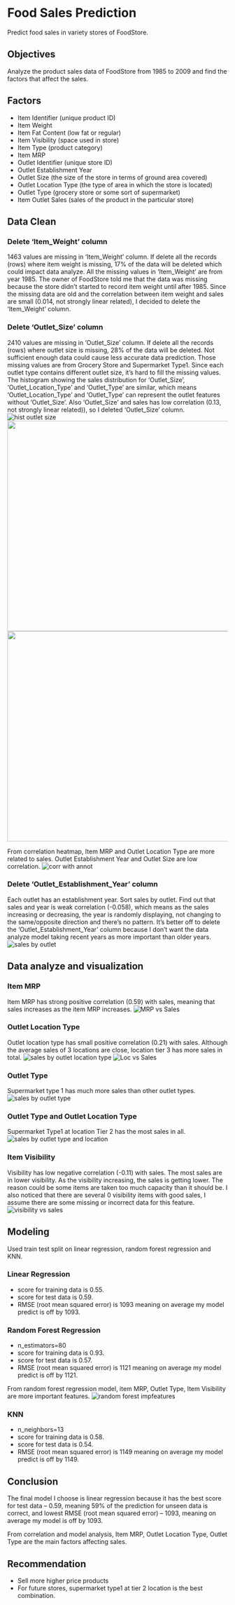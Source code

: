 # Food Sales Prediction
Predict food sales in variety stores of FoodStore.

## Objectives
Analyze the product sales data of FoodStore from 1985 to 2009 and find the factors that affect the sales.

## Factors
- Item Identifier (unique product ID)
- Item Weight
- Item Fat Content (low fat or regular)
- Item Visibility (space used in store)
- Item Type (product category)
- Item MRP
- Outlet Identifier (unique store ID)
- Outlet Establishment Year
- Outlet Size (the size of the store in terms of ground area covered)
- Outlet Location Type (the type of area in which the store is located)
- Outlet Type (grocery store or some sort of supermarket)
- Item Outlet Sales (sales of the product in the particular store)

## Data Clean
### Delete ‘Item_Weight’ column
1463 values are missing in ‘Item_Weight’ column. If delete all the records (rows) where item weight is missing, 17% of the data will be deleted which could impact data analyze. All the missing values in ‘Item_Weight’ are from year 1985. The owner of FoodStore told me that the data was missing because the store didn’t started to record item weight until after 1985. Since the missing data are old and the correlation between item weight and sales are small (0.014, not strongly linear related), I decided to delete the ‘Item_Weight’ column.
### Delete ‘Outlet_Size’ column
2410 values are missing in ‘Outlet_Size’ column. If delete all the records (rows) where outlet size is missing, 28% of the data will be deleted. Not sufficient enough data could cause less accurate data prediction. Those missing values are from Grocery Store and Supermarket Type1. Since each outlet type contains different outlet size, it’s hard to fill the missing values. The histogram showing the sales distribution for ‘Outlet_Size’, ‘Outlet_Location_Type’ and ‘Outlet_Type’ are similar, which means ‘Outlet_Location_Type’ and ‘Outlet_Type’ can represent the outlet features without ‘Outlet_Size’. Also ‘Outlet_Size’ and sales has low correlation (0.13, not strongly linear related)), so I deleted ‘Outlet_Size’ column.
![hist outlet size](https://user-images.githubusercontent.com/82603737/120882587-a426d100-c58d-11eb-8381-bb6f8aee1a76.png)
<img src="https://user-images.githubusercontent.com/82603737/120882589-af79fc80-c58d-11eb-929e-dbff2bd74974.png" width="640" height="480"/>
<img src="https://user-images.githubusercontent.com/82603737/120882596-b4d74700-c58d-11eb-8e72-1ab4f86afbcb.png" width="640" height="480"/>


From correlation heatmap, Item MRP and Outlet Location Type are more related to sales. Outlet Establishment Year and Outlet Size are low correlation.
![corr with annot](https://user-images.githubusercontent.com/82603737/120882886-295eb580-c58f-11eb-877c-9a426d51a3bd.png)
### Delete ‘Outlet_Establishment_Year’ column
Each outlet has an establishment year. Sort sales by outlet. Find out that sales and year is weak correlation (-0.058), which means as the sales increasing or decreasing, the year is randomly displaying, not changing to the same/opposite direction and there’s no pattern. It’s better off to delete the ‘Outlet_Establishment_Year’ column because I don’t want the data analyze model taking recent years as more important than older years. 
![sales by outlet](https://user-images.githubusercontent.com/82603737/120882927-54e1a000-c58f-11eb-8da6-cb624fd850e1.png)

## Data analyze and visualization 
### Item MRP
Item MRP has strong positive correlation (0.59) with sales, meaning that sales increases as the item MRP increases.
![MRP vs Sales](https://user-images.githubusercontent.com/82603737/120882973-88bcc580-c58f-11eb-8bc3-9014574cfee2.png)
### Outlet Location Type
Outlet location type has small positive correlation (0.21) with sales. Although the average sales of 3 locations are close, location tier 3 has more sales in total.
![sales by outlet location type](https://user-images.githubusercontent.com/82603737/120883004-ab4ede80-c58f-11eb-902e-e394833ea8e5.png)
![Loc vs Sales](https://user-images.githubusercontent.com/82603737/120883015-b73aa080-c58f-11eb-8f20-831a477ecf3f.png)
### Outlet Type
Supermarket type 1 has much more sales than other outlet types. 
![sales by outlet type](https://user-images.githubusercontent.com/82603737/120883036-d0dbe800-c58f-11eb-973e-df58cc6a49e0.png)
### Outlet Type and Outlet Location Type
Supermarket Type1 at location Tier 2 has the most sales in all.
![sales by outlet type and location](https://user-images.githubusercontent.com/82603737/120883049-e0f3c780-c58f-11eb-866f-176941bdd9fc.png)
### Item Visibility
Visibility has low negative correlation (-0.11) with sales. The most sales are in lower visibility. As the visibility increasing, the sales is getting lower. The reason could be some items are taken too much capacity than it should be. I also noticed that there are several 0 visibility items with good sales, I assume there are some missing or incorrect data for this feature. 
![visibility vs sales](https://user-images.githubusercontent.com/82603737/120883064-f10ba700-c58f-11eb-96b5-29b304ed37b2.png)

## Modeling
Used train test split on linear regression, random forest regression and KNN.
### Linear Regression
- score for training data is 0.55.
- score for test data is 0.59.
- RMSE (root mean squared error) is 1093 meaning on average my model predict is off by 1093.

### Random Forest Regression
- n_estimators=80
- score for training data is 0.93.
- score for test data is 0.57.
- RMSE (root mean squared error) is 1121 meaning on average my model predict is off by 1121.

From random forest regression model, item MRP, Outlet Type, Item Visibility are more important features.
![random forest impfeatures](https://user-images.githubusercontent.com/82603737/120883090-18627400-c590-11eb-9b80-62fc2ad26ba3.png)
### KNN
- n_neighbors=13
- score for training data is 0.58.
- score for test data is 0.54.
- RMSE (root mean squared error) is 1149 meaning on average my model predict is off by 1149.
## Conclusion
The final model I choose is linear regression because it has the best score for test data – 0.59, meaning 59% of the prediction for unseen data is correct, and lowest RMSE (root mean squared error) – 1093, meaning on average my model is off by 1093. 

From correlation and model analysis, Item MRP, Outlet Location Type, Outlet Type are the main factors affecting sales. 
## Recommendation
- Sell more higher price products
- For future stores, supermarket type1 at tier 2 location is the best combination. 


